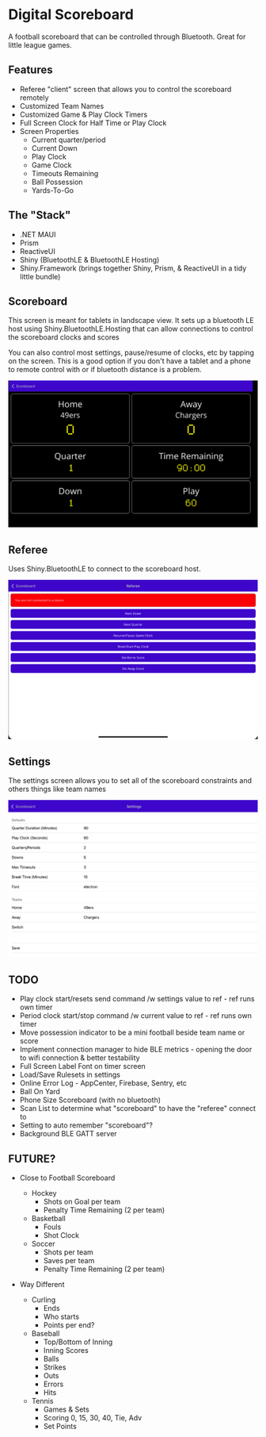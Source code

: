 # Digital Scoreboard

A football scoreboard that can be controlled through Bluetooth.  Great for little league games.

## Features
* Referee "client" screen that allows you to control the scoreboard remotely
* Customized Team Names
* Customized Game & Play Clock Timers
* Full Screen Clock for Half Time or Play Clock
* Screen Properties
    * Current quarter/period
    * Current Down
    * Play Clock
    * Game Clock
    * Timeouts Remaining
    * Ball Possession
    * Yards-To-Go

## The "Stack"

* .NET MAUI
* Prism
* ReactiveUI
* Shiny (BluetoothLE & BluetoothLE Hosting)
* Shiny.Framework (brings together Shiny, Prism, & ReactiveUI in a tidy little bundle)

## Scoreboard
This screen is meant for tablets in landscape view.  It sets up a bluetooth LE host using Shiny.BluetoothLE.Hosting that can allow connections to control the scoreboard clocks and scores

You can also control most settings, pause/resume of clocks, etc by tapping on the screen.  This is a good option if you don't have a tablet and a phone to remote control with or if bluetooth distance is a problem.

<img src="scoreboard.png" />

## Referee

Uses Shiny.BluetoothLE to connect to the scoreboard host.

<img src="referee.png" />

## Settings

The settings screen allows you to set all of the scoreboard constraints and others things like team names

<img src="settings.png" />

## TODO

* Play clock start/resets send command /w settings value to ref - ref runs own timer
* Period clock start/stop command /w current value to ref - ref runs own timer
* Move possession indicator to be a mini football beside team name or score
* Implement connection manager to hide BLE metrics - opening the door to wifi connection & better testability
* Full Screen Label Font on timer screen
* Load/Save Rulesets in settings
* Online Error Log - AppCenter, Firebase, Sentry, etc
* Ball On Yard
* Phone Size Scoreboard (with no bluetooth)
* Scan List to determine what "scoreboard" to have the "referee" connect to
* Setting to auto remember "scoreboard"?
* Background BLE GATT server

## FUTURE?

* Close to Football Scoreboard
    * Hockey
        * Shots on Goal per team 
        * Penalty Time Remaining (2 per team)
    * Basketball
        * Fouls
        * Shot Clock
    * Soccer
        * Shots per team
        * Saves per team
        * Penalty Time Remaining (2 per team)

* Way Different
    * Curling
        * Ends
        * Who starts
        * Points per end?
    * Baseball
        * Top/Bottom of Inning
        * Inning Scores
        * Balls
        * Strikes
        * Outs
        * Errors
        * Hits
    * Tennis
        * Games & Sets
        * Scoring 0, 15, 30, 40, Tie, Adv
        * Set Points